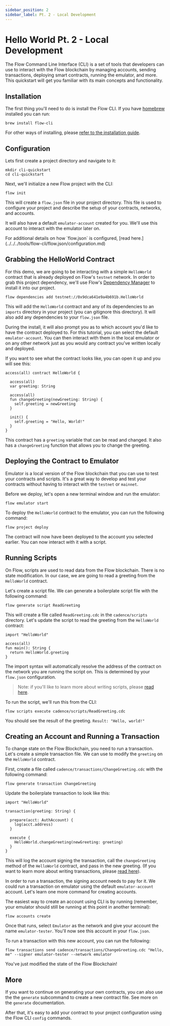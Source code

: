 ```yaml
---
sidebar_position: 2
sidebar_label: Pt. 2 - Local Development
---
```


# Hello World Pt. 2 - Local Development

The Flow Command Line Interface (CLI) is a set of tools that developers can use to interact with the Flow blockchain by managing accounts, sending transactions, deploying smart contracts, running the emulator, and more. This quickstart will get you familiar with its main concepts and functionality.

## Installation

The first thing you'll need to do is install the Flow CLI. If you have [homebrew](https://brew.sh/) installed you can run:

```
brew install flow-cli
```

For other ways of installing, please [refer to the installation guide](../../../tools/flow-cli/install.md).

## Configuration

Lets first create a project directory and navigate to it:

```
mkdir cli-quickstart
cd cli-quickstart
```

Next, we'll initialize a new Flow project with the CLI:

```
flow init
```

This will create a `flow.json` file in your project directory. This file is used to configure your project and describe the setup of your contracts, networks, and accounts.

It will also have a default `emulator-account` created for you. We'll use this account to interact with the emulator later on.

<Callout type="info">
For additional details on how `flow.json` is configured, [read here.](../../../tools/flow-cli/flow.json/configuration.md)
</Callout>

## Grabbing the HelloWorld Contract

For this demo, we are going to be interacting with a simple `HelloWorld` contract that is already deployed on Flow's `testnet` network. In order to grab this project dependency, we'll use Flow's [Dependency Manager](../../../tools/flow-cli/dependency-manager.md) to install it into our project.

```
flow dependencies add testnet://0x9dca641e9a4b691b.HelloWorld
```

This will add the `HelloWorld` contract and any of its dependencies to an `imports` directory in your project (you can gitignore this directory). It will also add any dependencies to your `flow.json` file.

During the install, it will also prompt you as to which account you'd like to have the contract deployed to. For this tutorial, you can select the default `emulator-account`. You can then interact with them in the local emulator or on any other network just as you would any contract you've written locally and deployed.

If you want to see what the contract looks like, you can open it up and you will see this:

```
access(all) contract HelloWorld {

  access(all)
  var greeting: String

  access(all)
  fun changeGreeting(newGreeting: String) {
    self.greeting = newGreeting
  }

  init() {
    self.greeting = "Hello, World!"
  }
}
```

This contract has a `greeting` variable that can be read and changed. It also has a `changeGreeting` function that allows you to change the greeting.

## Deploying the Contract to Emulator

Emulator is a local version of the Flow blockchain that you can use to test your contracts and scripts. It's a great way to develop and test your contracts without having to interact with the `testnet` or `mainnet`.

Before we deploy, let's open a new terminal window and run the emulator:

```
flow emulator start
```

To deploy the `HelloWorld` contract to the emulator, you can run the following command:

```
flow project deploy
```

The contract will now have been deployed to the account you selected earlier. You can now interact with it with a script.

## Running Scripts

On Flow, scripts are used to read data from the Flow blockchain. There is no state modification. In our case, we are going to read a greeting from the `HelloWorld` contract.

Let's create a script file. We can generate a boilerplate script file with the following command:

```
flow generate script ReadGreeting
```

This will create a file called `ReadGreeting.cdc` in the `cadence/scripts` directory.  Let's update the script to read the greeting from the `HelloWorld` contract:

```
import "HelloWorld"

access(all)
fun main(): String {
  return HelloWorld.greeting
}
```

The import syntax will automatically resolve the address of the contract on the network you are running the script on. This is determined by your `flow.json` configuration.

> Note: if you'll like to learn more about writing scripts, please [read here](../../basics/scripts.md).

To run the script, we'll run this from the CLI:

```
flow scripts execute cadence/scripts/ReadGreeting.cdc
```

You should see the result of the greeting. `Result: "Hello, world!"`

## Creating an Account and Running a Transaction

To change state on the Flow Blockchain, you need to run a transaction. Let's create a simple transaction file. We can use to modify the `greeting` on the `HelloWorld` contract.

First, create a file called `cadence/transactions/ChangeGreeting.cdc` with the following command:

```
flow generate transaction ChangeGreeting
```

Update the boilerplate transaction to look like this:

```
import "HelloWorld"

transaction(greeting: String) {

  prepare(acct: AuthAccount) {
    log(acct.address)
  }

  execute {
    HelloWorld.changeGreeting(newGreeting: greeting)
  }
}
```

This will log the account signing the transaction, call the `changeGreeting` method of the `HelloWorld` contract, and pass in the new greeting. (If you want to learn more about writing transactions, please [read here](../../basics/transactions.md)).

In order to run a transaction, the signing account needs to pay for it. We could run a transaction on emulator using the default `emulator-account` account. Let's learn one more command for creating accounts.

The easiest way to create an account using CLI is by running (remember, your emulator should still be running at this point in another terminal):

```
flow accounts create
```

Once that runs, select `Emulator` as the network and give your account the name `emulator-tester`. You'll now see this account in your `flow.json`.

To run a transaction with this new account, you can run the following:

```
flow transactions send cadence/transactions/ChangeGreeting.cdc "Hello, me" --signer emulator-tester --network emulator
```

You've just modified the state of the Flow Blockchain!

## More

If you want to continue on generating your own contracts, you can also use the the `generate` subcommand to create a new contract file. See more on the `generate` documentation.

After that, it's easy to add your contract to your project configuration using the Flow CLI `config` commands.
